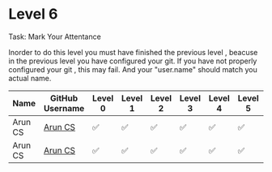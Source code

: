 # Level 6

Task: Mark Your Attentance

Inorder to do this level you must have finished the previous level , beacuse in the previous level you have configured your git. If you have not properly configured your git , this may fail. And your "user.name" should match you actual name.

|Name| GitHub Username|Level 0| Level 1 | Level 2 | Level 3 | Level 4 | Level 5 | Level 6 |
|----|----------------|--------|---------|---------|---------|---------|---------|---------|
|Arun CS| [Arun CS](https://github.com/aruncs31s) | ✅ | ✅ | ✅ | ✅ | ✅ | ✅ |✅ |
|Arun CS| [Arun CS](https://github.com/aruncs31s) | ✅ | ✅ | ✅ | ✅ | ✅ | ✅ |✅ |
